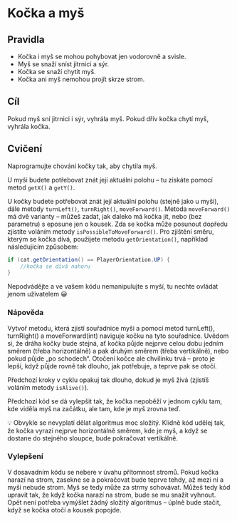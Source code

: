 # Kočka a myš

## Pravidla
* Kočka i myš se mohou pohybovat jen vodorovně a svisle.
* Myš se snaží sníst jitrnici a sýr.
* Kočka se snaží chytit myš.
* Kočka ani myš nemohou projít skrze strom.

## Cíl
Pokud myš sní jitrnici i sýr, vyhrála myš. Pokud dřív kočka chytí myš, vyhrála kočka.

## Cvičení
Naprogramujte chování kočky tak, aby chytila myš.

U myši budete potřebovat znát její aktuální polohu – tu získáte pomocí metod `getX()` a `getY()`.

U kočky budete potřebovat znát její aktuální polohu (stejně jako u myši), dále metody `turnLeft()`, `turnRight()`, `moveForward()`.
Metoda `moveForward()` má dvě varianty – můžeš zadat, jak daleko má kočka jít, nebo (bez parametru) s eposune jen o kousek.
Zda se kočka může posunout dopředu zjistíte voláním metody `isPossibleToMoveForward()`.
Pro zjištění směru, kterým se kočka dívá, použijete metodu `getOrientation()`, například následujícím způsobem:

```java
if (cat.getOrientation() == PlayerOrientation.UP) {
    //kočka se dívá nahoru
}
```

Nepodvádějte a ve vašem kódu nemanipulujte s myší, tu nechte ovládat jenom uživatelem 😀

### Nápověda

Vytvoř metodu, která zjistí souřadnice myši a pomocí metod turnLeft(), turnRight() a moveForward(int) naviguje kočku na tyto souřadnice.
Uvědom si, že dráha kočky bude stejná, ať kočka půjde nejprve celou dobu jedním směrem (třeba horizontálně) a pak druhým směrem (třeba vertikálně), nebo pokud půjde „po schodech“.
Otočení kočce ale chvilinku trvá – proto je lepší, když půjde rovně tak dlouho, jak potřebuje, a teprve pak se otočí.

Předchozí kroky v cyklu opakuj tak dlouho, dokud je myš živá (zjistíš voláním metody `isAlive()`).

Předchozí kód se dá vylepšit tak, že kočka nepoběží v jednom cyklu tam, kde viděla myš na začátku, ale tam, kde je myš zrovna teď.

💡 Obvykle se nevyplatí dělat algoritmus moc složitý.
Klidně kód udělej tak, že kočka vyrazí nejprve horizontálně směrem, kde je myš, a když se dostane do stejného sloupce, bude pokračovat vertikálně. 

### Vylepšení

V dosavadním kódu se nebere v úvahu přítomnost stromů.
Pokud kočka narazí na strom, zasekne se a pokračovat bude teprve tehdy, až mezi ní a myší nebude strom.
Myš se tedy může za strmy schovávat.
Můžeš tedy kód upravit tak, že když kočka narazí na strom, bude se mu snažit vyhnout.
Opět není potřeba vymýšlet žádný složitý algoritmus – úplně bude stačit, když se kočka otočí a kousek popojde.